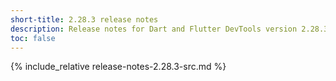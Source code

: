 ```yaml
---
short-title: 2.28.3 release notes
description: Release notes for Dart and Flutter DevTools version 2.28.3.
toc: false
---
```


{% include_relative release-notes-2.28.3-src.md %}
